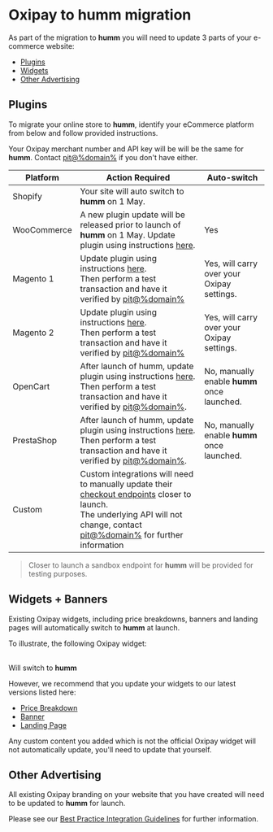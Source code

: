 # Oxipay to **humm** migration

As part of the migration to **humm** you will need to update 3 parts of your e-commerce website:

* [Plugins](#plugins)
* [Widgets](#widgets)
* [Other Advertising](#other-advertising)

## Plugins
To migrate your online store to **humm**, identify your eCommerce platform from below and follow provided instructions.

Your Oxipay merchant number and API key will be will be the same for **humm**. Contact [pit@%domain%](mailto:pit@%domain%) if you don't have either.

Platform | Action Required | Auto-switch
---------|-----------------|------------
Shopify               | Your site will auto switch to **humm** on 1 May. |
WooCommerce           | A new plugin update will be released prior to launch of **humm** on 1 May. Update plugin using instructions [here](../../ecommerce/magento_1/#plugin-installation-upgrade). | Yes
Magento 1             | Update plugin using instructions [here](../../ecommerce/woocommerce/#integrating-humm).<br>Then perform a test transaction and have it verified by [pit@%domain%](mailto:pit@%domain%) | Yes, will carry over your Oxipay settings.
Magento 2             | Update plugin using instructions [here](../../ecommerce/magento_2/#integrating-humm-using-composer).<br>Then perform a test transaction and have it verified by [pit@%domain%](mailto:pit@%domain%) | Yes, will carry over your Oxipay settings.
OpenCart              | After launch of humm, update plugin using instructions [here](../../ecommerce/opencart/#installation-using-extension-installer).<br>Then perform a test transaction and have it verified by [pit@%domain%](mailto:pit@%domain%). | No, manually enable **humm** once launched.
PrestaShop            | After launch of humm, update plugin using instructions [here](../../ecommerce/prestashop/#updating-the-plugin).<br>Then perform a test transaction and have it verified by [pit@%domain%](mailto:pit@%domain%). | No, manually enable **humm** once launched.
Custom                | Custom integrations will need to manually update their [checkout endpoints](../../custom_integration/checkout_api) closer to launch.<br>The underlying API will not change, contact [pit@%domain%](mailto:pit@%domain%) for further information

> Closer to launch a sandbox endpoint for **humm** will be provided for testing purposes.

## Widgets + Banners

Existing Oxipay widgets, including price breakdowns, banners and landing pages will automatically switch to **humm** at launch.

To illustrate, the following Oxipay widget:
<script src="https://widgets.oxipay.co.nz/content/scripts/price-info.js?productPrice=200"></script>

<br>Will switch to **humm**

<script src="https://widgets.%domain%/content/scripts/price-info.js?productPrice=200&LittleOnly"></script>

However, we recommend that you update your widgets to our latest versions listed here:

* [Price Breakdown](../../widgets/%price_info_page_link%)
* [Banner](../../widgets/banners)
* [Landing Page](../../widgets/landing_pages/introduction)

Any custom content you added which is not the official Oxipay widget will not automatically update, you'll need to update that yourself.

## Other Advertising

All existing Oxipay branding on your website that you have created will need to be updated to **humm** for launch.

Please see our [Best Practice Integration Guidelines](../../best_practice_integration) for further information.

<br>
<br>
